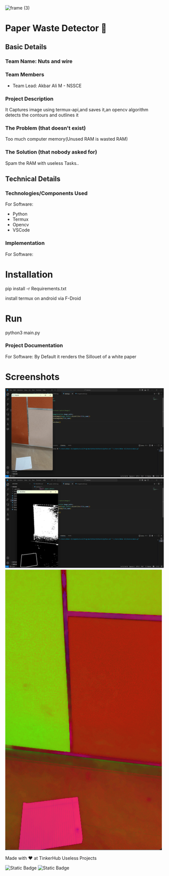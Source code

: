 <img width="3188" height="1202" alt="frame (3)" src="https://github.com/user-attachments/assets/517ad8e9-ad22-457d-9538-a9e62d137cd7" />


# Paper Waste Detector 🎯


## Basic Details
### Team Name: Nuts and wire


### Team Members
- Team Lead: Akbar Ali M - NSSCE

### Project Description
It Captures image using termux-api,and saves it,an opencv algorithm detects the contours and outlines it

### The Problem (that doesn't exist)
Too much computer memory(Unused RAM is wasted RAM)

### The Solution (that nobody asked for)
Spam the RAM with useless Tasks..

## Technical Details
### Technologies/Components Used
For Software:
- Python
- Termux
- Opencv
- VSCode

### Implementation
For Software:
# Installation
pip install -r Requirements.txt

install termux on android via F-Droid

# Run
python3 main.py

### Project Documentation
For Software:
By Default it renders the Sillouet of a white paper

# Screenshots
![alt text](<Screenshot 2025-08-09 062820.png>) 
![alt text](<Screenshot 2025-08-09 062804.png>)
![alt text](<Screenshot 2025-08-08 204301.png>)


Made with ❤️ at TinkerHub Useless Projects 

![Static Badge](https://img.shields.io/badge/TinkerHub-24?color=%23000000&link=https%3A%2F%2Fwww.tinkerhub.org%2F)
![Static Badge](https://img.shields.io/badge/UselessProjects--25-25?link=https%3A%2F%2Fwww.tinkerhub.org%2Fevents%2FQ2Q1TQKX6Q%2FUseless%2520Projects)



